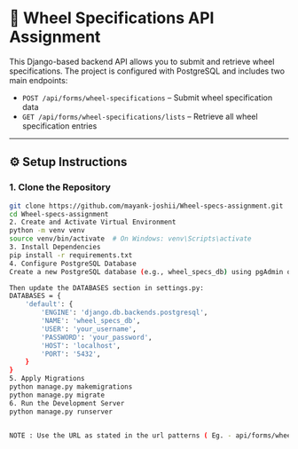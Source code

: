 # 🚗 Wheel Specifications API Assignment

This Django-based backend API allows you to submit and retrieve wheel specifications. The project is configured with PostgreSQL and includes two main endpoints:

- `POST /api/forms/wheel-specifications` – Submit wheel specification data
- `GET /api/forms/wheel-specifications/lists` – Retrieve all wheel specification entries

---

## ⚙️ Setup Instructions

### 1. Clone the Repository

```bash
git clone https://github.com/mayank-joshii/Wheel-specs-assignment.git
cd Wheel-specs-assignment
2. Create and Activate Virtual Environment
python -m venv venv
source venv/bin/activate  # On Windows: venv\Scripts\activate
3. Install Dependencies
pip install -r requirements.txt
4. Configure PostgreSQL Database
Create a new PostgreSQL database (e.g., wheel_specs_db) using pgAdmin or psql.

Then update the DATABASES section in settings.py:
DATABASES = {
    'default': {
        'ENGINE': 'django.db.backends.postgresql',
        'NAME': 'wheel_specs_db',
        'USER': 'your_username',
        'PASSWORD': 'your_password',
        'HOST': 'localhost',
        'PORT': '5432',
    }
}
5. Apply Migrations
python manage.py makemigrations
python manage.py migrate
6. Run the Development Server
python manage.py runserver


NOTE : Use the URL as stated in the url patterns ( Eg. - api/forms/wheel-specifications and api/forms/wheel-specifications/lists )
